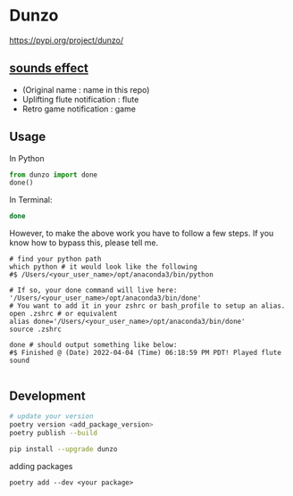 # Dunzo

https://pypi.org/project/dunzo/


## [sounds effect](https://mixkit.co/free-sound-effects/) 

- (Original name : name in this repo)  
- Uplifting flute notification : flute 
- Retro game notification : game  

## Usage 

In Python 

```py 
from dunzo import done 
done()
```

In Terminal:  

```sh 
done
```

However, to make the above work you have to follow a few steps. If you know how to bypass this, please tell me.  

```shell
# find your python path  
which python # it would look like the following 
#$ /Users/<your_user_name>/opt/anaconda3/bin/python

# If so, your done command will live here: '/Users/<your_user_name>/opt/anaconda3/bin/done'
# You want to add it in your zshrc or bash_profile to setup an alias.  
open .zshrc # or equivalent 
alias done='/Users/<your_user_name>/opt/anaconda3/bin/done'
source .zshrc

done # should output something like below:   
#$ Finished @ (Date) 2022-04-04 (Time) 06:18:59 PM PDT! Played flute sound
 
```

## Development 

```sh
# update your version 
poetry version <add_package_version> 
poetry publish --build

pip install --upgrade dunzo

```

adding packages 

```shell
poetry add --dev <your package>
```


